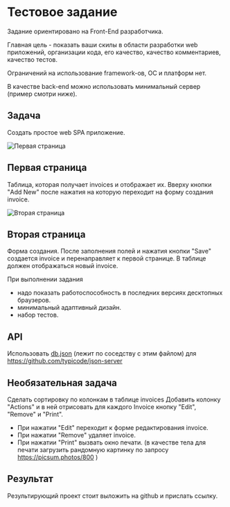 # Тестовое задание

Задание ориентировано на Front-End разработчика.

Главная цель - показать ваши скилы в области разработки web приложений, организации кода, его качество, качество комментариев, качество тестов.

Ограничений на использование framework-ов, ОС и платформ нет.  

В качестве back-end можно использовать минимальный сервер (пример смотри ниже).


## Задача

Создать простое web SPA приложение.

![Первая страница](https://github.com/devjsru/react_test/blob/master/ifinum/2018-04-03_18-11-03.png)
## Первая страница
Таблица, которая получает invoices и отображает их. Вверху кнопки "Add New" после нажатия на которую переходит на форму создания invoice.

![Вторая страница](https://github.com/devjsru/react_test/blob/master/ifinum/2018-04-03_18-12-42.png)
## Вторая страница
Форма создания. После заполнения полей и нажатия кнопки "Save" создается invoice и перенаправляет к первой странице. В таблице должен отображаться новый invoice.

При выполнении задания 
- надо показать работоспособность в последних версиях десктопных браузеров.
- минимальный адаптивный дизайн.
- набор тестов.



## API

Использовать [db.json](db.json) (лежит по соседству с этим файлом) для https://github.com/typicode/json-server

## Необязательная задача

Сделать сортировку по колонкам в таблице invoices
Добавить колонку "Actions" и в ней отрисовать для каждого Invoice кнопку "Edit", "Remove" и "Print".
- При нажатии "Edit" переходит к форме редактирования invoice.
- При нажатии "Remove" удаляет invoice.
- При нажатии "Print" вызвать окно печати.  (в качестве тела для печати загрузить рандомную картинку по запросу https://picsum.photos/800 )

## Результат

Результирующий проект стоит выложить на github и прислать ссылку.



